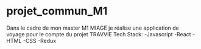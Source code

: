 # projet_commun_M1
Dans le cadre de mon master M1 MIAGE je réalise une application de voyage pour le compte du projet TRAVVIE
Tech Stack:
-Javascript
-React
-HTML
-CSS
-Redux

